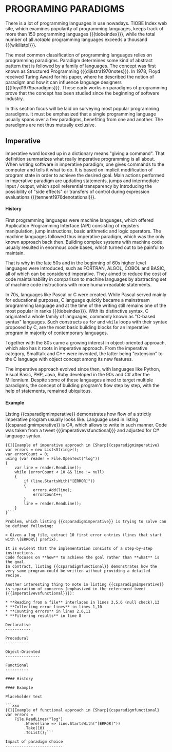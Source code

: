 PROGRAMING PARADIGMS
====================

There is a lot of programming languages in use nowadays.
TIOBE Index web site, which examines popularity of programming languages, keeps track of more than 150 programming languages {{{tiobeindex}}}, while the total number of all *notable* programming languages exceeds a thousand {{{wikilistpl}}}.

The most common classification of programming languages relies on programming paradigms. 
Paradigm determines some kind of abstract pattern that is followed by a family of languages.
The concept was first known as Structured Programming {{{dijkstra1970notes}}}.
In 1978, Floyd received Turing Award for his paper, where he described the notion of paradigm and how it can influence language designers {{{floyd1979paradigms}}}.
Those early works on paradigms of programming prove that the concept has been studied since the beginning of software industry.

In this section focus will be laid on surveying most popular programming paradigms.
It must be emphasized that a single programming language usually spans over a few paradigms, benefiting from one and another.
The paradigms are not thus mutually exclusive.

Imperative
----------

Imperative word looked up in a dictionary means "giving a command".
That definition summarizes what really imperative programming is all about.
When writing software in imperative paradigm, one gives commands to the computer and tells it what to do.
It is based on implicit modification of program state in order to achieve the desired goal.
Main actions performed in imperative paradigm are updating statements, jumps and intermediate input / output, which spoil referential transparency by introducing the possibility of "side effects" or transfers of control during expression evaluations {{{tennent1976denotational}}}.

#### History

First programming languages were machine languages, which offered Application Programming Interface (API) consisting of registers manipulation, jump instructions, basic arithmetic and logic operators.
The machine languages followed thus imperative paradigm, which was the only known approach back then.
Building complex systems with machine code usually resulted in enormous code bases, which turned out to be painful to maintain.

That is why in the late 50s and in the beginning of 60s higher level languages were introduced, such as FORTRAN, ALGOL, COBOL and BASIC, all of which can be considered imperative.
They aimed to reduce the cost of code maintainability in comparison to machine languages by abstracting set of machine code instructions with more human-readable statements.

In 70s, languages like Pascal or C were created.
While Pascal served mainly for educational purposes, C language quickly became a mainstream programming language and at the time of the writing still remains one of the most popular in ranks {{{tiobeindex}}}.
With its distinctive syntax, C originated a whole family of languages, commonly known as "C-based syntax" languages.
Such constructs as `for` and `while` loops with their syntax proposed by C, are the most basic building blocks for an imperative program in majority of contemporary languages.

Together with the 80s came a growing interest in object-oriented approach, which also has it roots in imperative approach.
From the imperative category, Smalltalk and C++ were invented, the latter being "extension" to the C language with object concept among its new features.

The imperative approach evolved since then, with languages like Python, Visual Basic, PHP, Java, Ruby developed in the 90s and C# after the Millennium.
Despite some of these languages aimed to target multiple paradigms, the concept of building program's flow step by step, with the help of statements, remained ubiquitous.

#### Example

Listing {{csparadigmimperative}} demonstrates how flow of a strictly imperative program usually looks like.
Language used in listing {{csparadigmimperative}} is C#, which allows to write in such manner.
Code was taken from a tweet {{{imperativevsfunctional}}} and adjusted for C# language syntax.

```xxx
{C]{Example of imperative approach in CSharp}{csparadigmimperative}
var errors = new List<String>();
var errorCount = 0;
using (var reader = File.OpenText("log"))
{
    var line = reader.ReadLine();
    while (errorCount < 10 && line != null)
    {
        if (line.StartsWith("[ERROR]"))
        {
            errors.Add(line);
            errorCount++;
        }
        line = reader.ReadLine();
    }
}```

Problem, which listing {{csparadigmimperative}} is trying to solve can be defined following:

> Given a log file, extract 10 first error entries (lines that start with \[ERROR\] prefix).

It is evident that the implementation consists of a step-by-step instructions.
Code focuses on **how** to achieve the goal rather than **what** is the goal.
In contract, listing {{csparadigmfunctional}} demonstrates how the very same program could be written without providing a detailed recipe.

Another interesting thing to note in listing {{csparadigmimperative}} is separation of concerns (emphasized in the referenced tweet {{{imperativevsfunctional}}}):

* **Reading from a file** interlaces in lines 3,5,6 (null check),13
* **Collecting error lines** in lines 1,10
* **Counting errors** in lines 2,6,11
* **Filtering results** in line 8

Declarative
-----------

Procedural
----------

Object-Oriented
---------------

Functional
----------

#### History

#### Example

Placeholder text

```xxx
{C]{Example of functional approach in CSharp}{csparadigmfunctional}
var errors = 
    File.ReadLines("log")
        .Where(line => line.StartsWith("[ERROR]"))
        .Take(10)
        .ToList();```

Impact of paradigm choice
-------------------------